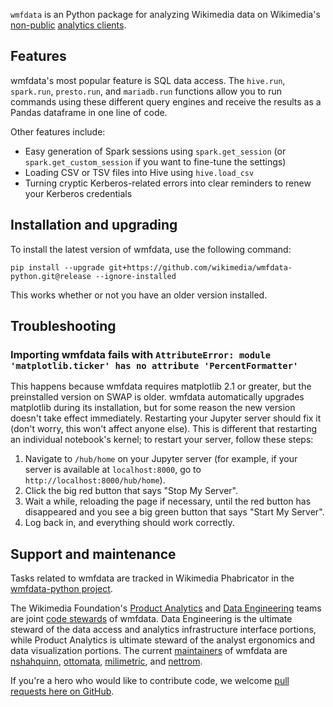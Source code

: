`wmfdata` is an Python package for analyzing Wikimedia data on Wikimedia's [non-public](https://wikitech.wikimedia.org/wiki/Analytics/Data_access#Production_access) [analytics clients](https://wikitech.wikimedia.org/wiki/Analytics/Systems/Clients).

## Features
wmfdata's most popular feature is SQL data access. The `hive.run`, `spark.run`, `presto.run`, and `mariadb.run` functions allow you to run commands using these different query engines and receive the results as a Pandas dataframe in one line of code.

Other features include:
* Easy generation of Spark sessions using `spark.get_session` (or `spark.get_custom_session` if you want to fine-tune the settings)
* Loading CSV or TSV files into Hive using `hive.load_csv`
* Turning cryptic Kerberos-related errors into clear reminders to renew your Kerberos credentials

## Installation and upgrading
To install the latest version of wmfdata, use the following command:
```
pip install --upgrade git+https://github.com/wikimedia/wmfdata-python.git@release --ignore-installed
```

This works whether or not you have an older version installed.

## Troubleshooting
### Importing wmfdata fails with `AttributeError: module 'matplotlib.ticker' has no attribute 'PercentFormatter'`

This happens because wmfdata requires matplotlib 2.1 or greater, but the preinstalled version on SWAP is older. wmfdata automatically upgrades matplotlib during its installation, but for some reason the new version doesn't take effect immediately. Restarting your Jupyter server should fix it (don't worry, this won't affect anyone else). This is different that restarting an individual notebook's kernel; to restart your server, follow these steps:
1. Navigate to `/hub/home` on your Jupyter server (for example, if your server is available at `localhost:8000`, go to `http://localhost:8000/hub/home`).
1. Click the big red button that says "Stop My Server".
1. Wait a while, reloading the page if necessary, until the red button has disappeared and you see a big green button that says "Start My Server".
1. Log back in, and everything should work correctly. 

## Support and maintenance 
Tasks related to wmfdata are tracked in Wikimedia Phabricator in the [wmfdata-python project](https://phabricator.wikimedia.org/project/profile/4627/). 

The Wikimedia Foundation's [Product Analytics](https://www.mediawiki.org/wiki/Product_Analytics) and [Data Engineering](https://wikitech.wikimedia.org/wiki/Data_Engineering) teams are joint [code stewards](https://www.mediawiki.org/wiki/Code_Stewardship) of wmfdata. Data Engineering is the ultimate steward of the data access and analytics infrastructure interface portions, while Product Analytics is ultimate steward of the analyst ergonomics and data visualization portions. The current [maintainers](https://www.mediawiki.org/wiki/Developers/Maintainers) of wmfdata are [nshahquinn](), [ottomata](https://github.com/ottomata), [milimetric](https://github.com/milimetric/), and [nettrom](https://github.com/nettrom/).

If you're a hero who would like to contribute code, we welcome [pull requests here on GitHub](/pulls).

